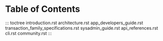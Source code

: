# Table of Contents

::: toctree
introduction.rst architecture.rst app_developers_guide.rst
transaction_family_specifications.rst sysadmin_guide.rst
api_references.rst cli.rst community.rst
:::

<!--
  Licensed under Creative Commons Attribution 4.0 International License
  https://creativecommons.org/licenses/by/4.0/
-->
